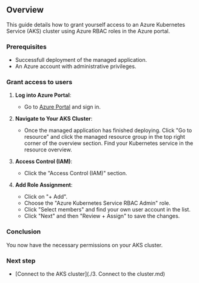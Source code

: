 ## Overview
This guide details how to grant yourself access to an Azure Kubernetes Service (AKS) cluster using Azure RBAC roles in the Azure portal.

### Prerequisites
- Successfull deployment of the managed application.
- An Azure account with administrative privileges.

### Grant access to users

1. **Log into Azure Portal**:
   - Go to [Azure Portal](https://portal.azure.com/) and sign in.

2. **Navigate to Your AKS Cluster**:
   - Once the managed application has finished deploying. Click "Go to resource" and click the managed resource group in the top right corner of the overview section. Find your Kubernetes service in the resource overview.

3. **Access Control (IAM)**:
   -  Click the "Access Control (IAM)" section.

4. **Add Role Assignment**:
   - Click on "+ Add".
   - Choose the "Azure Kubernetes Service RBAC Admin" role.
   - Click "Select members" and find your own user account in the list.
   - Click "Next" and then "Review + Assign" to save the changes.

### Conclusion
You now have the necessary permissions on your AKS cluster.

### Next step

- [Connect to the AKS cluster](./3. Connect to the cluster.md)